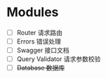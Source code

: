 # Modules
 - [ ] Router 请求路由
 - [ ] Errors 错误处理
 - [ ] Swagger 接口文档
 - [ ] Query Validator 请求参数校验
 - [ ] ~~Database 数据库~~
